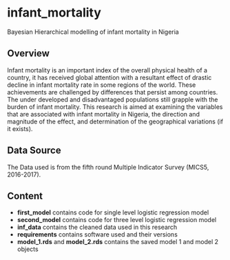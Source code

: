 # infant_mortality
Bayesian Hierarchical modelling of infant mortality in Nigeria
## Overview
Infant mortality is an important index of the overall physical health of a country, it has received global attention with a resultant effect of drastic decline in infant mortality rate in some regions of the world. These achievements are challenged by differences that persist among countries. The under developed and disadvantaged populations still grapple with the burden of infant mortality. This research is aimed at examining the variables that are associated with infant mortality in Nigeria, the direction and magnitude of the effect, and determination of the geographical  variations (if it exists).
## Data Source
The Data used is from the fifth round Multiple Indicator Survey (MICS5, 2016-2017).
## Content
- **first_model** contains code for single level logistic regression model
- **second_model** contains code for three level logistic regression model
- **inf_data** contains the cleaned data used in this research
- **requirements** contains software used and their versions
- **model_1.rds** and **model_2.rds** contains the saved model 1 and model 2 objects

